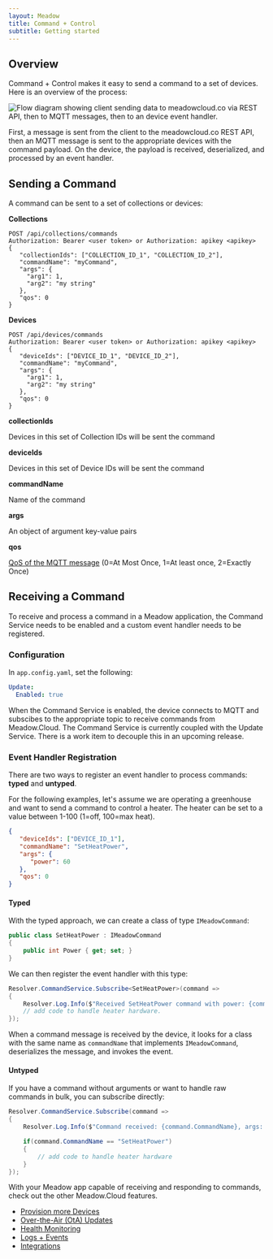 ```yaml
---
layout: Meadow
title: Command + Control
subtitle: Getting started
---
```


## Overview

Command + Control makes it easy to send a command to a set of devices. Here is an overview of the process:

![Flow diagram showing client sending data to meadowcloud.co via REST API, then to MQTT messages, then to an device event handler.](cmd_overview.png "Command + Control Overview")

First, a message is sent from the client to the meadowcloud.co REST API, then an MQTT message is sent to the appropriate devices with the command payload. On the device, the payload is received, deserialized, and processed by an event handler.

## Sending a Command

A command can be sent to a set of collections or devices:

**Collections**

```log
POST /api/collections/commands
Authorization: Bearer <user token> or Authorization: apikey <apikey>
{
   "collectionIds": ["COLLECTION_ID_1", "COLLECTION_ID_2"],
   "commandName": "myCommand",
   "args": {
     "arg1": 1,
     "arg2": "my string"
   },
   "qos": 0
}
```

**Devices**

```log
POST /api/devices/commands
Authorization: Bearer <user token> or Authorization: apikey <apikey>
{
   "deviceIds": ["DEVICE_ID_1", "DEVICE_ID_2"],
   "commandName": "myCommand",
   "args": {
     "arg1": 1,
     "arg2": "my string"
   },
   "qos": 0
}
```

**collectionIds**

Devices in this set of Collection IDs will be sent the command

**deviceIds**

Devices in this set of Device IDs will be sent the command

**commandName**

Name of the command

**args**

An object of argument key-value pairs

**qos**

[QoS of the MQTT message](https://www.hivemq.com/blog/mqtt-essentials-part-6-mqtt-quality-of-service-levels/) (0=At Most Once, 1=At least once, 2=Exactly Once)

## Receiving a Command

To receive and process a command in a Meadow application, the Command Service needs to be enabled and a custom event handler needs to be registered.

### Configuration

In `app.config.yaml`, set the following:

```yaml
Update:
  Enabled: true
```

When the Command Service is enabled, the device connects to MQTT and subscibes to the appropriate topic to receive commands from Meadow.Cloud. The Command Service is currently coupled with the Update Service. There is a work item to decouple this in an upcoming release.

### Event Handler Registration

There are two ways to register an event handler to process commands: **typed** and **untyped**.

For the following examples, let's assume we are operating a greenhouse and want to send a command to control a heater. The heater can be set to a value between 1-100 (1=off, 100=max heat).

```json
{
   "deviceIds": ["DEVICE_ID_1"],
   "commandName": "SetHeatPower",
   "args": {
      "power": 60
   },
   "qos": 0
}
```

#### Typed

With the typed approach, we can create a class of type `IMeadowCommand`:

```csharp
public class SetHeatPower : IMeadowCommand
{
    public int Power { get; set; }
}
```

We can then register the event handler with this type:

```csharp
Resolver.CommandService.Subscribe<SetHeatPower>(command =>
{
    Resolver.Log.Info($"Received SetHeatPower command with power: {command.Power}");
    // add code to handle heater hardware.
});
```

When a command message is received by the device, it looks for a class with the same name as `commandName` that implements `IMeadowCommand`, deserializes the message, and invokes the event.

#### Untyped

If you have a command without arguments or want to handle raw commands in bulk, you can subscribe directly:

```csharp
Resolver.CommandService.Subscribe(command =>
{
    Resolver.Log.Info($"Command received: {command.CommandName}, args: {command.Arguments}");

    if(command.CommandName == "SetHeatPower")
    {
        // add code to handle heater hardware
    }
});
```

With your Meadow app capable of receiving and responding to commands, check out the other Meadow.Cloud features.

* [Provision more Devices](../Device_Provisioning/)
* [Over-the-Air (OtA) Updates](../OtA_Updates/)
* [Health Monitoring](../Health_Monitoring/)
* [Logs + Events](../Logs_Events/)
* [Integrations](../Integrations/)
